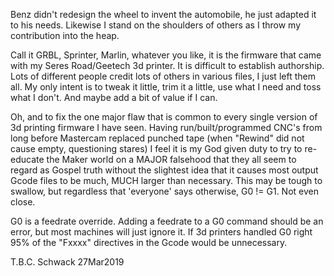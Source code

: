 Benz didn't redesign the wheel to invent the automobile, he just adapted it to his needs.   Likewise I stand on the shoulders of others as I throw my contribution into the heap.

Call it GRBL, Sprinter, Marlin, whatever you like, it is the firmware that came with my Seres Road/Geetech 3d printer.  It is difficult to establish authorship.  Lots of different people credit lots of others in various files, I just left them all.  My only intent is to tweak it little, trim it a little, use what I need and toss what I don't. And maybe add a bit of value if I can.  

Oh, and to fix the one major flaw that is common to every single version of 3d printing firmware I have seen.  Having run/built/programmed CNC's from long before Mastercam replaced punched tape (when "Rewind" did not cause empty, questioning stares) I feel it is my God given duty to try to re-educate the Maker world on a MAJOR falsehood that they all seem to regard as Gospel truth without the slightest idea that it causes most output Gcode files to be much, MUCH larger than necessary.   This may be tough to swallow, but regardless that 'everyone' says otherwise, G0 != G1.  Not even close.

G0 is a feedrate override.  Adding a feedrate to a G0 command should be an error, but most machines will just ignore it. If 3d printers handled G0 right 95% of the "Fxxxx" directives in the Gcode would be unnecessary.


T.B.C.
Schwack  27Mar2019
